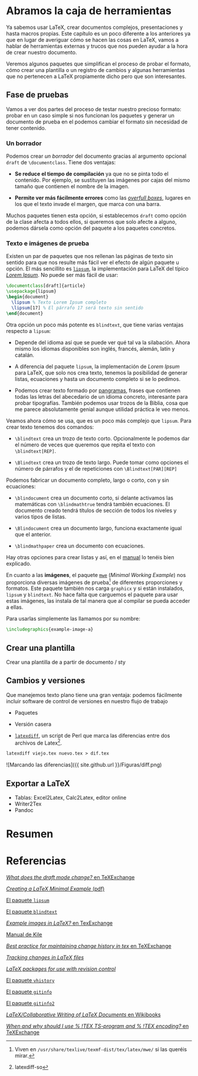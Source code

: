 # Abramos la caja de herramientas

Ya sabemos usar LaTeX, crear documentos complejos, presentaciones y
hasta macros propias. Este capítulo es un poco diferente a los
anteriores ya que en lugar de averiguar cómo se hacen las cosas en
LaTeX, vamos a hablar de herramientas externas y trucos que nos pueden
ayudar a la hora de crear nuestro documento.

Veremos algunos paquetes que simplifican el proceso de probar el
formato, cómo crear una plantilla o un registro de cambios y algunas
herramientas que no pertenecen a LaTeX propiamente dicho pero
que son interesantes.

## Fase de pruebas

Vamos a ver dos partes del proceso de testar nuestro precioso formato:
probar en un caso simple si nos funcionan los paquetes y generar un
documento de prueba en el podemos cambiar el formato sin necesidad de
tener contenido.

### Un borrador

Podemos crear *un borrador* del documento gracias al argumento
opcional `draft` de `\documentclass`. Tiene dos ventajas:

* **Se reduce el tiempo de compilación** ya que no se pinta todo el
  contenido. Por ejemplo, se sustituyen las imágenes por cajas del
  mismo tamaño que contienen el nombre de la imagen.
  
* **Permite ver más fácilmente errores** como las
  [*overfull boxes*][overfull], lugares en los que el texto invade el
  margen, que marca con una barra.

Muchos paquetes tienen esta opción, si establecemos `draft` como
opción de la clase afecta a todos ellos, si queremos que solo afecte a
alguno, podemos dársela como opción del paquete a los paquetes
concretos.

[overfull]: http://www.tex.ac.uk/FAQ-overfull.html

### Texto e imágenes de prueba

Existen un par de paquetes que nos rellenan las páginas de texto sin
sentido para que nos resulte más fácil ver el efecto de algún paquete
u opción. El más sencillito es [`lipsum`][lipsum], la implementación
para LaTeX del típico [*Lorem Ipsum*][lorem]. No puede ser más fácil
de usar:

[lipsum]: https://www.ctan.org/pkg/lipsum

[lorem]: https://es.wikipedia.org/wiki/Lorem_ipsum

```latex
\documentclass[draft]{article}
\usepackage{lipsum}
\begin{document}
  \lipsum % Texto Lorem Ipsum completo
  \lipsum[17] % El párrafo 17 será texto sin sentido
\end{document}
```

Otra opción un poco más potente es `blindtext`, que tiene varias
ventajas respecto a `lipsum`:

[blindtext]: https://www.ctan.org/pkg/blindtext

- Depende del idioma así que se puede ver qué tal va la silabación.
  Ahora mismo los idiomas disponibles son inglés, francés, alemán,
  latín y catalán.

- A diferencia del paquete `lipsum`, la implementación de *Lorem
  Ipsum* para LaTeX, que solo nos crea texto, tenemos la posibilidad
  de generar listas, ecuaciones y hasta un documento completo si se lo
  pedimos.

- Podemos crear texto formado por [pangramas], frases que contienen
  todas las letras del abecedario de un idioma concreto, interesante
  para probar tipografías. También podemos usar trozos de la Biblia,
  cosa que me parece absolutamente genial aunque utilidad práctica le
  veo menos.

Veamos ahora cómo se usa, que es un poco más complejo que
`lipsum`. Para crear texto tenemos dos comandos:

- `\blindtext` crea un trozo de texto corto. Opcionalmente le podemos
  dar el número de veces que queremos que repita el texto con
  `\blindtext[REP]`.
  
- `\Blindtext` crea un trozo de texto largo. Puede tomar como opciones
  el número de párrafos y el de repeticiones con `\Blindtext[PAR][REP]`

Podemos fabricar un documento completo, largo o corto, con y sin
ecuaciones:

- `\blindocument` crea un documento corto, si delante activamos las
  matemáticas con `\blindmathtrue` tendrá también ecuaciones. El
  documento creado tendrá títulos de sección de todos los niveles y
  varios tipos de listas.
	
- `\Blindocument` crea un documento largo, funciona exactamente igual
    que el anterior.

- `\blindmathpaper` crea un documento con ecuaciones.

Hay otras opciones para crear listas y así, en el [manual] lo tenéis
bien explicado.

[pangramas]: https://es.wikipedia.org/wiki/Pangrama
[manual]: http://osl.ugr.es/CTAN/macros/latex/contrib/blindtext/blindtext.pdf


En cuanto a las **imágenes**, el paquete [`mwe`][MWE] (*Minimal
Working Example*) nos proporciona diversas imágenes de prueba[^imagen]
de diferentes proporciones y formatos. Este paquete también nos carga
`graphicx` y si están instalados, `lipsum` y `blindtext`. No hace
falta que carguemos el paquete para usar estas imágenes, las instala
de tal manera que al compilar se pueda acceder a ellas.

[MWE]:http://www.ctan.org/pkg/mwe

[^imagen]: Viven en `/usr/share/texlive/texmf-dist/tex/latex/mwe/` si
las queréis mirar.

Para usarlas simplemente las llamamos por su nombre:

```latex
\includegraphics{example-image-a}
```

## Crear una plantilla

Crear una plantilla de a partir de documento / sty

[plantilla]: https://tex.stackexchange.com/questions/278817/creating-a-default-preamble

## Cambios y versiones

Que manejemos texto plano tiene una gran ventaja: podemos fácilmente
incluir software de control de versiones en nuestro flujo de trabajo

* Paquetes

* Versión casera

[registro]: https://ondahostil.wordpress.com/2017/04/24/lo-que-he-aprendido-registro-de-cambios-en-un-documento-latex-con-git/


* [`latexdiff`], un script de Perl que marca las diferencias entre dos
archivos de Latex[^windows].

[^windows]: latexdiff-so

```latex
latexdiff viejo.tex nuevo.tex > dif.tex
```

![Marcando las diferencias]({{ site.github.url }}/Figuras/diff.png)

[`latexdiff`]: https://www.ctan.org/pkg/latexdiff?lang=en


## Exportar a LaTeX

* Tablas: Excel2Latex, Calc2Latex, editor online
* Writer2Tex
* Pandoc


# Resumen

# Referencias

[*What does the draft mode change?* en TeXExchange](https://tex.stackexchange.com/questions/49277/what-does-the-draft-mode-change)

[*Creating a LaTeX Minimal Example* (pdf)](http://tug.ctan.org/info/dickimaw/dickimaw-minexample.pdf)

[El paquete `lipsum`][lipsum]

[El paquete `blindtext`][blindtext]

[*Example images in LaTeX?* en TexExchange](http://tex.stackexchange.com/questions/231738/example-images-in-latex#231741)

[Manual de Kile](https://docs.kde.org/stable4/en/extragear-office/kile/kile.pdf)

[*Best practice for maintaining change history in tex* en TeXExchange](https://tex.stackexchange.com/questions/6560/best-practice-for-maintaining-change-history-in-tex)

[*Tracking changes in LaTeX files*](https://robjhyndman.com/hyndsight/tracking-changes-in-latex-files/)

[*LaTeX packages for use with revision control*](https://tex.stackexchange.com/questions/161/latex-packages-for-use-with-revision-control)

[El paquete `vhistory`](http://www.ctan.org/tex-archive/macros/latex/contrib/vhistory)

[El paquete `gitinfo`](http://ctan.org/pkg/gitinfo)

[El paquete `gitinfo2`](http://ctan.org/pkg/gitinfo2)

[*LaTeX/Collaborative Writing of LaTeX Documents* en Wikibooks](https://en.wikibooks.org/wiki/LaTeX/Collaborative_Writing_of_LaTeX_Documents)

[*When and why should I use % !TEX TS-program and % !TEX encoding?* en TeXExchange](https://support.rstudio.com/hc/en-us/articles/200532257-Customizing-LaTeX-Options)
